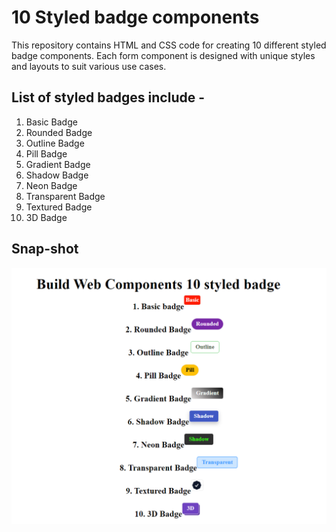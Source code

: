 # 10 Styled badge components
This repository contains HTML and CSS code for creating 10 different styled badge components. Each form component is designed with unique styles and layouts to suit various use cases. 

## List of styled badges include - 
1. Basic Badge 
1. Rounded Badge 
1. Outline Badge 
1. Pill Badge
1. Gradient Badge
1. Shadow Badge
1. Neon Badge
1. Transparent Badge
1. Textured Badge
1. 3D Badge

## Snap-shot
![snap](./badgeSnap.png)
